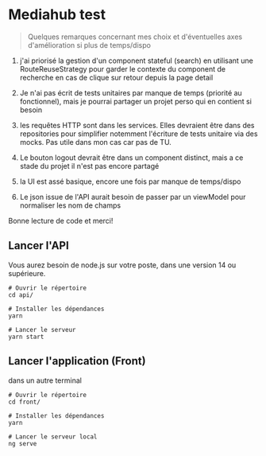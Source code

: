 # Mediahub test 

> Quelques remarques concernant mes choix et d'éventuelles axes d'amélioration si plus de temps/dispo

1. j'ai priorisé la gestion d'un component stateful (search) en utilisant une RouteReuseStrategy pour garder le contexte du component de recherche en cas de clique sur retour depuis la page detail

2. Je n'ai pas écrit de tests unitaires par manque de temps (priorité au fonctionnel), mais je pourrai partager un projet perso qui en contient si besoin

3. les requêtes HTTP sont dans les services. Elles devraient être dans des repositories pour simplifier notemment l'écriture de tests unitaire via des mocks. Pas utile dans mon cas car pas de TU.

4. Le bouton logout devrait être dans un component distinct, mais a ce stade du projet il n'est pas encore partagé

5. la UI est assé basique, encore une fois par manque de temps/dispo

6. Le json issue de l'API aurait besoin de passer par un viewModel pour normaliser les nom de champs

Bonne lecture de code et merci!



## Lancer l'API

Vous aurez besoin de node.js sur votre poste, dans une version 14 ou supérieure.

```shell
# Ouvrir le répertoire
cd api/

# Installer les dépendances
yarn

# Lancer le serveur
yarn start
```

## Lancer l'application (Front)

dans un autre terminal

```shell
# Ouvrir le répertoire
cd front/

# Installer les dépendances
yarn

# Lancer le serveur local
ng serve
```




